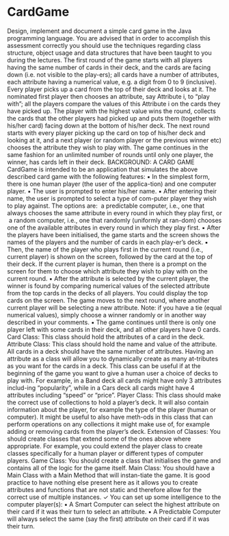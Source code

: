 # CardGame

 
Design, implement and document a simple card game in the Java programming language. You are advised that in order to accomplish this assessment correctly you should use the techniques regarding class structure, object usage and data structures that have been taught to you during the lectures.
The first round of the game starts with all players having the same number of cards in their deck, and the cards are facing down (i.e. not visible to the play-ers); all cards have a number of attributes, each attribute having a numerical value, e.g. a digit from 0 to 9 (inclusive).
Every player picks up a card from the top of their deck and looks at it.
The nominated first player then chooses an attribute, say Attribute i, to “play with”; all the players compare the values of this Attribute i on the cards they have picked up.
The player with the highest value wins the round, collects the cards that the other players had picked up and puts them (together with his/her card) facing down at the bottom of his/her deck.
The next round starts with every player picking up the card on top of his/her deck and looking at it, and a next player (or random player or the previous winner etc) chooses the attribute they wish to play with.
The game continues in the same fashion for an unlimited number of rounds until only one player, the winner, has cards left in their deck.
BACKGROUND: A CARD GAME
CardGame is intended to be an application that simulates the above described card game with the following features:
▪	In the simplest form, there is one human player (the user of the applica-tion) and one computer player.
▪	The user is prompted to enter his/her name.
▪	After entering their name, the user is prompted to select a type of com-puter player they wish to play against. The options are:
­	a predictable computer, i.e., one that always chooses the same attribute in every round in which they play first, or
­	a random computer, i.e., one that randomly (uniformly at ran-dom) chooses one of the available attributes in every round in which they play first.
▪	After the players have been initialised, the game starts and the screen shows the names of the players and the number of cards in each play-er’s deck.
▪	Then, the name of the player who plays first in the current round (i.e., current player) is shown on the screen, followed by the card at the top of their deck. If the current player is human, then there is a prompt on the screen for them to choose which attribute they wish to play with on the current round.
▪	After the attribute is selected by the current player, the winner is found by comparing numerical values of the selected attribute from the top cards in the decks of all players. You could display the top cards on the screen. The game moves to the next round, where another current player will be selecting a new attribute.
Note: if you have a tie (equal numerical values), simply choose a winner randomly or in another way described in your comments.
▪	The game continues until there is only one player left with some cards in their deck, and all other players have 0 cards.
Card Class: This class should hold the attributes of a card in the deck.
Attribute Class: This class should hold the name and value of the attribute. All cards in a deck should have the same number of attributes. 
Having an attribute as a class will allow you to dynamically create as many at-tributes as you want for the cards in a deck. This class can be useful if at the beginning of the game you want to give a human user a choice of decks to play with. For example, in a Band deck all cards might have only 3 attributes includ-ing “popularity”, while in a Cars deck all cards might have 4 attributes including “speed” or “price”.
Player Class: This class should make the correct use of collections to hold a player’s deck. It will also contain information about the player, for example the type of the player (human or computer). It might be useful to also have meth-ods in this class that can perform operations on any collections it might make use of, for example adding or removing cards from the player’s deck.
Extension of Classes: You should create classes that extend some of the ones above where appropriate. For example, you could extend the player class to create classes specifically for a human player or different types of computer players.
Game Class: You should create a class that initialises the game and contains all of the logic for the game itself.
Main Class: You should have a Main Class with a Main Method that will instan-tiate the game. It is good practice to have nothing else present here as it allows you to create attributes and functions that are not static and therefore allow for the correct use of multiple instances.
✓	You can set up some intelligence to the computer player(s):
▪	 A Smart Computer can select the highest attribute on their card if it was their turn to select an attribute.
▪	A Predictable Computer will always select the same (say the first) attribute on their card if it was their turn.

